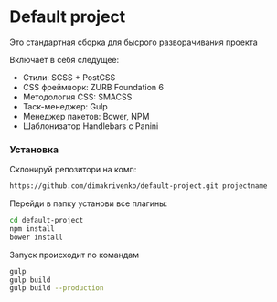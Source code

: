 # Default project


Это стандартная сборка для бысрого разворачивания проекта

Включает в себя следущее:

- Стили: SCSS + PostCSS
- CSS фреймворк: ZURB Foundation 6
- Методология CSS: SMACSS
- Таск-менеджер: Gulp
- Менеджер пакетов: Bower, NPM
- Шаблонизатор Handlebars c Panini

### Установка

Склонируй репозитори на комп:

```bash
https://github.com/dimakrivenko/default-project.git projectname
```

Перейди в папку установи все плагины:

```bash
cd default-project
npm install
bower install
```

Запуск происходит по командам 
```bash 
gulp
gulp build
gulp build --production
``` 

